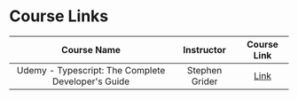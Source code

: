 # Course Links

|                    Course Name                     |   Instructor   |                                  Course Link                                   |
| :------------------------------------------------: | :------------: | :----------------------------------------------------------------------------: |
| Udemy - Typescript: The Complete Developer's Guide | Stephen Grider | [Link](https://www.udemy.com/course/typescript-the-complete-developers-guide/) |
